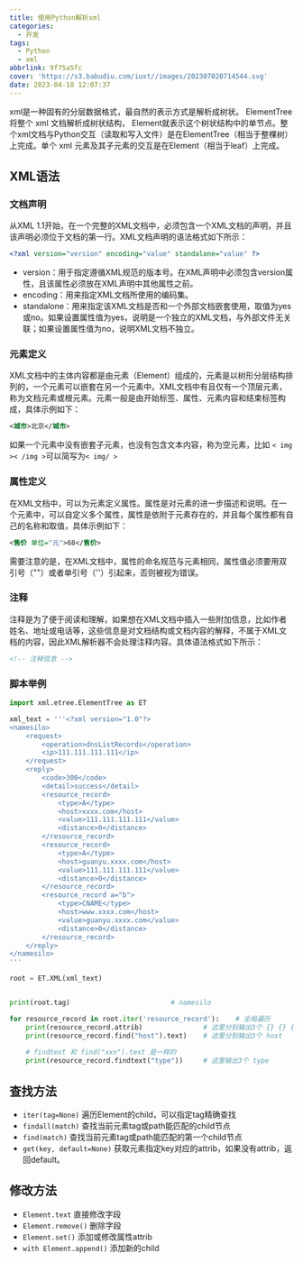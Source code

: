 ```yaml
---
title: 使用Python解析xml
categories:
  - 开发
tags:
  - Python
  - xml
abbrlink: 9f75a5fc
cover: 'https://s3.babudiu.com/iuxt//images/202307020714544.svg'
date: 2023-04-18 12:07:37
---
```


xml是一种固有的分层数据格式，最自然的表示方式是解析成树状。 ElementTree将整个 xml 文档解析成树状结构， Element就表示这个树状结构中的单节点。整个xml文档与Python交互（读取和写入文件）是在ElementTree（相当于整棵树）上完成。单个 xml 元素及其子元素的交互是在Element（相当于leaf）上完成。

## XML语法

### 文档声明

从XML 1.1开始，在一个完整的XML文档中，必须包含一个XML文档的声明，并且该声明必须位于文档的第一行。XML文档声明的语法格式如下所示：

```xml
<?xml version="version" encoding="value" standalone="value" ?>
```

- version：用于指定遵循XML规范的版本号。在XML声明中必须包含version属性，且该属性必须放在XML声明中其他属性之前。
- encoding：用来指定XML文档所使用的编码集。
- standalone：用来指定该XML文档是否和一个外部文档嵌套使用，取值为yes或no。如果设置属性值为yes，说明是一个独立的XML文档，与外部文件无关联；如果设置属性值为no，说明XML文档不独立。

### 元素定义

XML文档中的主体内容都是由元素（Element）组成的，元素是以树形分层结构排列的，一个元素可以嵌套在另一个元素中。XML文档中有且仅有一个顶层元素，称为文档元素或根元素。元素一般是由开始标签、属性、元素内容和结束标签构成，具体示例如下：

```xml
<城市>北京</城市>
```

如果一个元素中没有嵌套子元素，也没有包含文本内容，称为空元素，比如 `< img >< /img >`可以简写为`< img/ >`

### 属性定义

在XML文档中，可以为元素定义属性。属性是对元素的进一步描述和说明。在一个元素中，可以自定义多个属性，属性是依附于元素存在的，并且每个属性都有自己的名称和取值，具体示例如下：

```xml
<售价 单位="元">68</售价>
```

需要注意的是，在XML文档中，属性的命名规范与元素相同，属性值必须要用双引号（""）或者单引号（''）引起来，否则被视为错误。

### 注释
注释是为了便于阅读和理解，如果想在XML文档中插入一些附加信息，比如作者姓名、地址或电话等，这些信息是对文档结构或文档内容的解释，不属于XML文档的内容，因此XML解析器不会处理注释内容。具体语法格式如下所示：

```xml
<!-- 注释信息 -->
```

### 脚本举例

```python
import xml.etree.ElementTree as ET

xml_text = '''<?xml version="1.0"?>
<namesilo>
    <request>
        <operation>dnsListRecords</operation>
        <ip>111.111.111.111</ip>
    </request>
    <reply>
        <code>300</code>
        <detail>success</detail>
        <resource_record>
            <type>A</type>
            <host>xxxx.com</host>
            <value>111.111.111.111</value>
            <distance>0</distance>
        </resource_record>
        <resource_record>
            <type>A</type>
            <host>guanyu.xxxx.com</host>
            <value>111.111.111.111</value>
            <distance>0</distance>
        </resource_record>
        <resource_record a="b">
            <type>CNAME</type>
            <host>www.xxxx.com</host>
            <value>guanyu.xxxx.com</value>
            <distance>0</distance>
        </resource_record>
    </reply>
</namesilo>
'''

root = ET.XML(xml_text)


print(root.tag)                         # namesilo 

for resource_record in root.iter('resource_record'):    # 全局遍历
    print(resource_record.attrib)               # 这里分别输出3个 {} {} {'a': 'b'}
    print(resource_record.find("host").text)    # 这里分别输出3个 host
    
    # findtext 和 find("xxx").text 是一样的
    print(resource_record.findtext("type"))     # 这里输出3个 type
```

## 查找方法

- `iter(tag=None)` 遍历Element的child，可以指定tag精确查找
- `findall(match)` 查找当前元素tag或path能匹配的child节点
- `find(match)` 查找当前元素tag或path能匹配的第一个child节点
- `get(key, default=None)` 获取元素指定key对应的attrib，如果没有attrib，返回default。

## 修改方法

- `Element.text` 直接修改字段
- `Element.remove()` 删除字段
- `Element.set()` 添加或修改属性attrib
- `with Element.append()` 添加新的child
